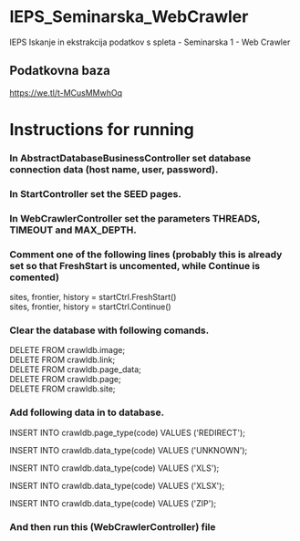 # IEPS_Seminarska_WebCrawler
IEPS Iskanje in ekstrakcija podatkov s spleta - Seminarska 1 - Web Crawler

## Podatkovna baza
https://we.tl/t-MCusMMwhOq

# Instructions for running
### In AbstractDatabaseBusinessController set database connection data (host name, user, password).

### In StartController set the SEED pages.

### In WebCrawlerController set the parameters THREADS, TIMEOUT and MAX_DEPTH.

### Comment one of the following lines (probably this is already set so that FreshStart is uncomented, while Continue is comented)
sites, frontier, history = startCtrl.FreshStart()  
sites, frontier, history = startCtrl.Continue()

### Clear the database with following comands.
DELETE FROM crawldb.image;  
DELETE FROM crawldb.link;  
DELETE FROM crawldb.page_data;  
DELETE FROM crawldb.page;  
DELETE FROM crawldb.site;  

### Add following data in to database.
INSERT INTO crawldb.page_type(code)
VALUES ('REDIRECT');

INSERT INTO crawldb.data_type(code)
VALUES ('UNKNOWN');

INSERT INTO crawldb.data_type(code)
VALUES ('XLS');

INSERT INTO crawldb.data_type(code)
VALUES ('XLSX');

INSERT INTO crawldb.data_type(code)
VALUES ('ZIP');

### And then run this (WebCrawlerController) file
